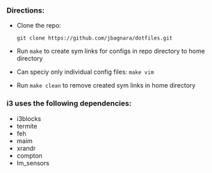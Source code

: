 ### Directions:
- Clone the repo:

  `git clone https://github.com/jbagnara/dotfiles.git`

- Run `make` to create sym links for configs in repo directory to home directory

- Can speciy only individual config files: `make vim`

- Run `make clean` to remove created sym links in home directory

### i3 uses the following dependencies:
  - i3blocks
  - termite
  - feh
  - maim
  - xrandr
  - compton
  - lm_sensors
